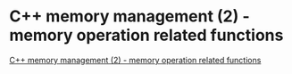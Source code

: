# C++ memory management (2) - memory operation related functions
[C++ memory management (2) - memory operation related functions](https://aiwithcloud.com/2022/09/14/c_memory_management_2___memory_operation_related_functions/)